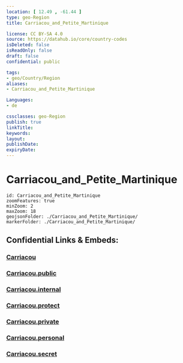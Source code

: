 ```yaml
---
location: [ 12.49 , -61.44 ] 
type: geo-Region
title: Carriacou_and_Petite_Martinique

license: CC BY-SA 4.0
source: https://datahub.io/core/country-codes
isDeleted: false
isReadOnly: false
draft: false
confidential: public

tags:
- geo/Country/Region
aliases:
- Carriacou_and_Petite_Martinique

Languages:
- de

cssclasses: geo-Region
publish: true
linkTitle: 
keywords: 
layout: 
publishDate: 
expiryDate: 
---
```


# Carriacou_and_Petite_Martinique

```leaflet
id: Carriacou_and_Petite_Martinique
zoomFeatures: true 
minZoom: 2 
maxZoom: 18
geojsonFolder: ./Carriacou_and_Petite_Martinique/
markerFolder: ./Carriacou_and_Petite_Martinique/
```


## Confidential Links & Embeds: 

### [Carriacou](/_Standards/Earth/Continent/America~Caribbean/Grenada/parishes~Grenada/Carriacou.md) 

### [Carriacou.public](/_public/Earth/Continent/America~Caribbean/Grenada/parishes~Grenada/Carriacou.public.md) 

### [Carriacou.internal](/_internal/Earth/Continent/America~Caribbean/Grenada/parishes~Grenada/Carriacou.internal.md) 

### [Carriacou.protect](/_protect/Earth/Continent/America~Caribbean/Grenada/parishes~Grenada/Carriacou.protect.md) 

### [Carriacou.private](/_private/Earth/Continent/America~Caribbean/Grenada/parishes~Grenada/Carriacou.private.md) 

### [Carriacou.personal](/_personal/Earth/Continent/America~Caribbean/Grenada/parishes~Grenada/Carriacou.personal.md) 

### [Carriacou.secret](/_secret/Earth/Continent/America~Caribbean/Grenada/parishes~Grenada/Carriacou.secret.md)

